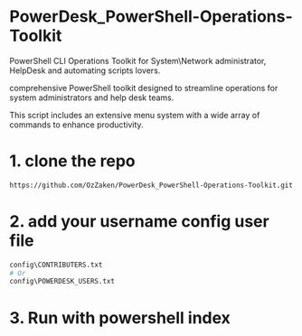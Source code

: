 # PowerDesk_PowerShell-Operations-Toolkit
PowerShell CLI Operations Toolkit for System\Network administrator, HelpDesk and automating scripts lovers.

comprehensive PowerShell toolkit designed to streamline operations for system administrators and help desk teams.

This script includes an extensive menu system with a wide array of commands to enhance productivity.

# 1. clone the repo
```bash
https://github.com/OzZaken/PowerDesk_PowerShell-Operations-Toolkit.git
```

# 2. add your username config user file  
```bash
config\CONTRIBUTERS.txt
# Or
config\POWERDESK_USERS.txt

```

# 3. Run with powershell index
